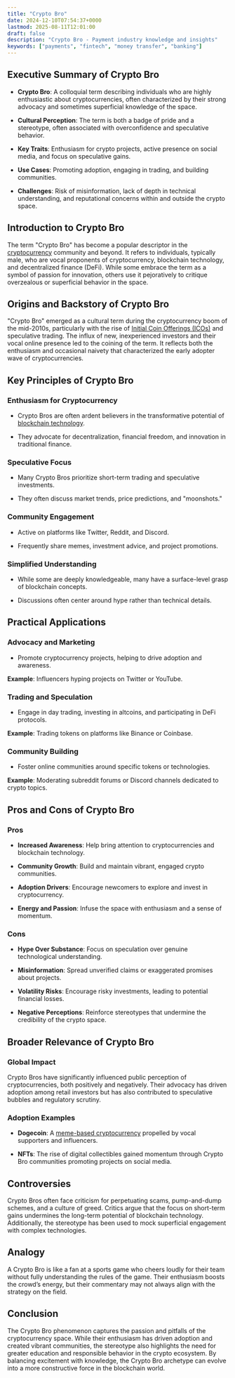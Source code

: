 ```yaml
---
title: "Crypto Bro"
date: 2024-12-10T07:54:37+0000
lastmod: 2025-08-11T12:01:00
draft: false
description: "Crypto Bro - Payment industry knowledge and insights"
keywords: ["payments", "fintech", "money transfer", "banking"]
---
```


## Executive Summary of Crypto Bro

- **Crypto Bro**: A colloquial term describing individuals who are highly enthusiastic about cryptocurrencies, often characterized by their strong advocacy and sometimes superficial knowledge of the space.

- **Cultural Perception**: The term is both a badge of pride and a stereotype, often associated with overconfidence and speculative behavior.

- **Key Traits**: Enthusiasm for crypto projects, active presence on social media, and focus on speculative gains.

- **Use Cases**: Promoting adoption, engaging in trading, and building communities.

- **Challenges**: Risk of misinformation, lack of depth in technical understanding, and reputational concerns within and outside the crypto space.

## Introduction to Crypto Bro

The term "Crypto Bro" has become a popular descriptor in the [cryptocurrency](https://faisalkhanllc.xyz/resources/payments-wiki/c/cryptocurrency/) community and beyond. It refers to individuals, typically male, who are vocal proponents of cryptocurrency, blockchain technology, and decentralized finance (DeFi). While some embrace the term as a symbol of passion for innovation, others use it pejoratively to critique overzealous or superficial behavior in the space.

## Origins and Backstory of Crypto Bro

"Crypto Bro" emerged as a cultural term during the cryptocurrency boom of the mid-2010s, particularly with the rise of [Initial Coin Offerings (ICOs)](https://faisalkhanllc.xyz/resources/payments-wiki/i/initial-coin-offering-ico/) and speculative trading. The influx of new, inexperienced investors and their vocal online presence led to the coining of the term. It reflects both the enthusiasm and occasional naivety that characterized the early adopter wave of cryptocurrencies.

## Key Principles of Crypto Bro

### Enthusiasm for Cryptocurrency

- Crypto Bros are often ardent believers in the transformative potential of [blockchain technology](https://faisalkhanllc.xyz/resources/payments-wiki/b/blockchain/).

- They advocate for decentralization, financial freedom, and innovation in traditional finance.

### Speculative Focus

- Many Crypto Bros prioritize short-term trading and speculative investments.

- They often discuss market trends, price predictions, and "moonshots."

### Community Engagement

- Active on platforms like Twitter, Reddit, and Discord.

- Frequently share memes, investment advice, and project promotions.

### Simplified Understanding

- While some are deeply knowledgeable, many have a surface-level grasp of blockchain concepts.

- Discussions often center around hype rather than technical details.

## Practical Applications

### Advocacy and Marketing

- Promote cryptocurrency projects, helping to drive adoption and awareness.

**Example**: Influencers hyping projects on Twitter or YouTube.

### Trading and Speculation

- Engage in day trading, investing in altcoins, and participating in DeFi protocols.

**Example**: Trading tokens on platforms like Binance or Coinbase.

### Community Building

- Foster online communities around specific tokens or technologies.

**Example**: Moderating subreddit forums or Discord channels dedicated to crypto topics.

## Pros and Cons of Crypto Bro

### Pros

- **Increased Awareness**: Help bring attention to cryptocurrencies and blockchain technology.

- **Community Growth**: Build and maintain vibrant, engaged crypto communities.

- **Adoption Drivers**: Encourage newcomers to explore and invest in cryptocurrency.

- **Energy and Passion**: Infuse the space with enthusiasm and a sense of momentum.

### Cons

- **Hype Over Substance**: Focus on speculation over genuine technological understanding.

- **Misinformation**: Spread unverified claims or exaggerated promises about projects.

- **Volatility Risks**: Encourage risky investments, leading to potential financial losses.

- **Negative Perceptions**: Reinforce stereotypes that undermine the credibility of the crypto space.

## Broader Relevance of Crypto Bro

### Global Impact

Crypto Bros have significantly influenced public perception of cryptocurrencies, both positively and negatively. Their advocacy has driven adoption among retail investors but has also contributed to speculative bubbles and regulatory scrutiny.

### Adoption Examples

- **Dogecoin**: A [meme-based cryptocurrency](https://faisalkhanllc.xyz/resources/payments-wiki/u/utility-coin-dogecoin/) propelled by vocal supporters and influencers.

- **NFTs**: The rise of digital collectibles gained momentum through Crypto Bro communities promoting projects on social media.

## Controversies

Crypto Bros often face criticism for perpetuating scams, pump-and-dump schemes, and a culture of greed. Critics argue that the focus on short-term gains undermines the long-term potential of blockchain technology. Additionally, the stereotype has been used to mock superficial engagement with complex technologies.

## Analogy

A Crypto Bro is like a fan at a sports game who cheers loudly for their team without fully understanding the rules of the game. Their enthusiasm boosts the crowd’s energy, but their commentary may not always align with the strategy on the field.

## Conclusion

The Crypto Bro phenomenon captures the passion and pitfalls of the cryptocurrency space. While their enthusiasm has driven adoption and created vibrant communities, the stereotype also highlights the need for greater education and responsible behavior in the crypto ecosystem. By balancing excitement with knowledge, the Crypto Bro archetype can evolve into a more constructive force in the blockchain world.